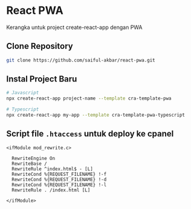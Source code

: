 # React PWA
Kerangka untuk project create-react-app dengan PWA

## Clone Repository
```bash
git clone https://github.com/saiful-akbar/react-pwa.git
```
## Instal Project Baru

```bash
# Javascript
npx create-react-app project-name --template cra-template-pwa

# Typescript
npx create-react-app my-app --template cra-template-pwa-typescript
```

## Script file `.htaccess` untuk deploy ke cpanel
```batch
<ifModule mod_rewrite.c>

  RewriteEngine On
  RewriteBase /
  RewriteRule ^index.html$ - [L]
  RewriteCond %{REQUEST_FILENAME} !-f
  RewriteCond %{REQUEST_FILENAME} !-d
  RewriteCond %{REQUEST_FILENAME} !-l
  RewriteRule . /index.html [L]

</ifModule>
```
